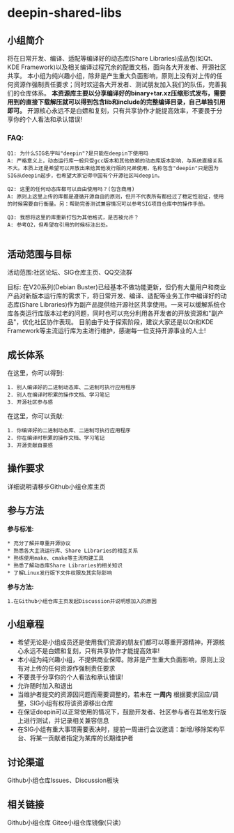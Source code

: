 # deepin-shared-libs

## 小组简介

  将在日常开发、编译、适配等编译好的动态库(Share Libraries)成品包(如Qt、KDE Framework)以及相关编译过程冗余的配置文档，面向各大开发者、开源社区共享。
  本小组为纯兴趣小组，除非是产生重大负面影响，原则上没有对上传的任何资源作强制责任要求；同时欢迎各大开发者、测试朋友加入我们的队伍，完善我们的仓库体系。
  **本资源库主要以分享编译好的binary+tar.xz压缩形式发布，需要用到的直接下载解压就可以得到包含lib和include的完整编译目录，自己单独引用即可。**
  开源核心永远不是白嫖和复刻，只有共享协作才能提高效率，不要畏于分享你的个人看法和承认错误!


### FAQ:
```
Q1: 为什么SIG名字叫"deepin"?是只能在deepin下使用吗
A: 严格意义上，动态运行库一般只受gcc版本和其他依赖的动态库版本影响，与系统直接关系不大。本质上还是希望可以开放出来给其他发行版的兄弟使用，名称包含"deepin"只是因为SIG从deepin起步，也希望大家记得中国有个开源社区叫deepin。

Q2: 这里的任何动态库都可以自由使用吗？(包含商用)
A: 原则上这里上传的库都是遵循开源自由的原则，但并不代表所有都经过了稳定性验证，使用的时候需要自行衡量。另：帮助完善测试兼容情况可以参考SIG项目仓库中的操作手册。

Q3: 我想将这里的库重新打包为其他格式，是否被允许？
A: 参考Q2，但希望在引用的时候标注出处。


```

## 活动范围与目标

活动范围:社区论坛、SIG仓库主页、QQ交流群

目标:
  在V20系列(Debian Buster)已经基本不做功能更新，但仍有大量用户和商业产品对新版本运行库的需求下，将日常开发、编译、适配等业务工作中编译好的动态库(Share Libraries)作为副产品提供给开源社区共享使用。一来可以缓解系统仓库各类运行库版本过老的问题，同时也可以充分利用各开发者的开放资源和"副产品"，优化社区协作表现。
  目前由于处于探索阶段，建议大家还是以Qt和KDE Framework等主流运行库为主进行维护，感谢每一位支持开源事业的人士!


## 成长体系
  在这里，你可以得到:

	1. 别人编译好的二进制动态库、二进制可执行应用程序
	2. 别人在编译时积累的操作文档、学习笔记
	3. 开源社区参与感

  在这里，你可以贡献:

	1. 你编译好的二进制动态库、二进制可执行应用程序
	2. 你在编译时积累的操作文档、学习笔记
	3. 开源贡献自豪感


## 操作要求

详细说明请移步Github小组仓库主页

## 参与方法

**参与标准:**

	* 充分了解并尊重开源协议
	* 熟悉各大主流运行库、Share Libraries的相互关系
	* 熟练使用make、cmake等主流构建工具
	* 熟悉了解动态库Share Libraries的相关知识
	* 了解Linux发行版下文件权限及其实际影响

**参与方法:**

	1.在Github小组仓库主页发起Discussion并说明想加入的原因


## 小组章程

* 希望无论是小组成员还是使用我们资源的朋友们都可以尊重开源精神，开源核心永远不是白嫖和复刻，只有共享协作才能提高效率!
* 本小组为纯兴趣小组，不提供商业保障。除非是产生重大负面影响，原则上没有对上传的任何资源作强制责任要求
* 不要畏于分享你的个人看法和承认错误!
* 允许随时加入和退出
* 当维护者提交的资源因问题而需要调整的，若未在 **一周内** 根据要求回应/调整，SIG小组有权将该资源移出仓库
* 在保证deepin可以正常使用的情况下，鼓励开发者、社区参与者在其他发行版上进行测试，并记录相关兼容信息
* 在SIG小组有重大事项需要表决时，提前一周进行会议邀请：新增/移除架构平台、将某一贡献者指定为某库的长期维护者


## 讨论渠道

Github小组仓库Issues、Discussion板块

## 相关链接

Github小组仓库
Gitee小组仓库镜像(只读）
